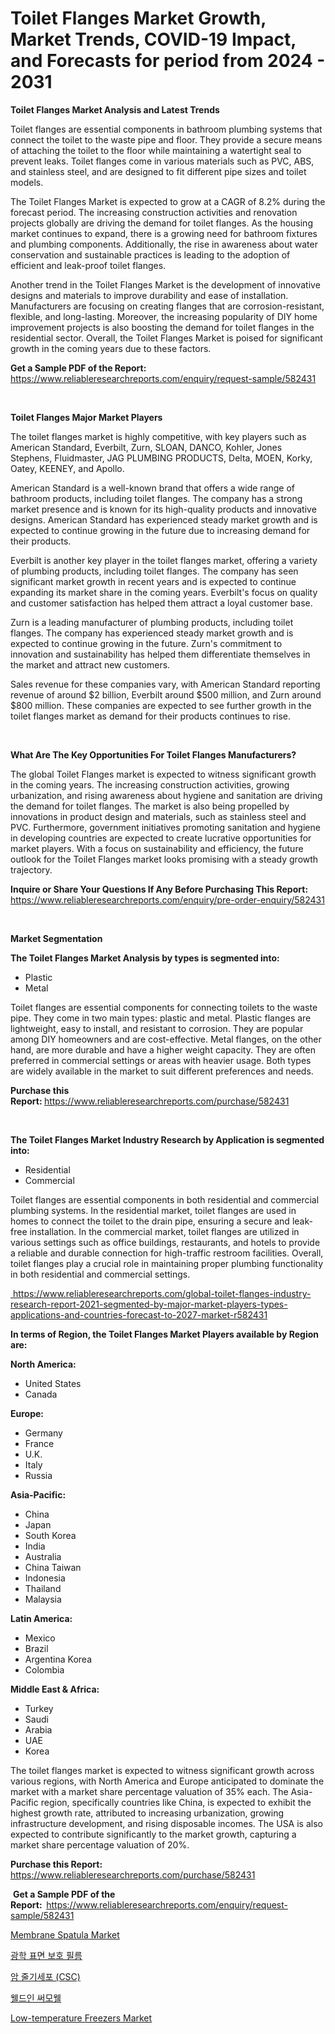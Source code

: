 <p><h1>Toilet Flanges Market Growth, Market Trends, COVID-19 Impact, and Forecasts for period from 2024 - 2031</h1></p><p><strong>Toilet Flanges Market Analysis and Latest Trends</strong></p>
<p><p>Toilet flanges are essential components in bathroom plumbing systems that connect the toilet to the waste pipe and floor. They provide a secure means of attaching the toilet to the floor while maintaining a watertight seal to prevent leaks. Toilet flanges come in various materials such as PVC, ABS, and stainless steel, and are designed to fit different pipe sizes and toilet models.</p><p>The Toilet Flanges Market is expected to grow at a CAGR of 8.2% during the forecast period. The increasing construction activities and renovation projects globally are driving the demand for toilet flanges. As the housing market continues to expand, there is a growing need for bathroom fixtures and plumbing components. Additionally, the rise in awareness about water conservation and sustainable practices is leading to the adoption of efficient and leak-proof toilet flanges.</p><p>Another trend in the Toilet Flanges Market is the development of innovative designs and materials to improve durability and ease of installation. Manufacturers are focusing on creating flanges that are corrosion-resistant, flexible, and long-lasting. Moreover, the increasing popularity of DIY home improvement projects is also boosting the demand for toilet flanges in the residential sector. Overall, the Toilet Flanges Market is poised for significant growth in the coming years due to these factors.</p></p>
<p><strong>Get a Sample PDF of the Report:&nbsp;</strong> <a href="https://www.reliableresearchreports.com/enquiry/request-sample/582431">https://www.reliableresearchreports.com/enquiry/request-sample/582431</a></p>
<p>&nbsp;</p>
<p><strong>Toilet Flanges Major Market Players</strong></p>
<p><p>The toilet flanges market is highly competitive, with key players such as American Standard, Everbilt, Zurn, SLOAN, DANCO, Kohler, Jones Stephens, Fluidmaster, JAG PLUMBING PRODUCTS, Delta, MOEN, Korky, Oatey, KEENEY, and Apollo.</p><p>American Standard is a well-known brand that offers a wide range of bathroom products, including toilet flanges. The company has a strong market presence and is known for its high-quality products and innovative designs. American Standard has experienced steady market growth and is expected to continue growing in the future due to increasing demand for their products.</p><p>Everbilt is another key player in the toilet flanges market, offering a variety of plumbing products, including toilet flanges. The company has seen significant market growth in recent years and is expected to continue expanding its market share in the coming years. Everbilt's focus on quality and customer satisfaction has helped them attract a loyal customer base.</p><p>Zurn is a leading manufacturer of plumbing products, including toilet flanges. The company has experienced steady market growth and is expected to continue growing in the future. Zurn's commitment to innovation and sustainability has helped them differentiate themselves in the market and attract new customers.</p><p>Sales revenue for these companies vary, with American Standard reporting revenue of around $2 billion, Everbilt around $500 million, and Zurn around $800 million. These companies are expected to see further growth in the toilet flanges market as demand for their products continues to rise.</p></p>
<p>&nbsp;</p>
<p><strong>What Are The Key Opportunities For Toilet Flanges Manufacturers?</strong></p>
<p><p>The global Toilet Flanges market is expected to witness significant growth in the coming years. The increasing construction activities, growing urbanization, and rising awareness about hygiene and sanitation are driving the demand for toilet flanges. The market is also being propelled by innovations in product design and materials, such as stainless steel and PVC. Furthermore, government initiatives promoting sanitation and hygiene in developing countries are expected to create lucrative opportunities for market players. With a focus on sustainability and efficiency, the future outlook for the Toilet Flanges market looks promising with a steady growth trajectory.</p></p>
<p><strong>Inquire or Share Your Questions If Any Before Purchasing This Report:</strong> <a href="https://www.reliableresearchreports.com/enquiry/pre-order-enquiry/582431">https://www.reliableresearchreports.com/enquiry/pre-order-enquiry/582431</a></p>
<p>&nbsp;</p>
<p><strong>Market Segmentation</strong></p>
<p><strong>The Toilet Flanges Market Analysis by types is segmented into:</strong></p>
<p><ul><li>Plastic</li><li>Metal</li></ul></p>
<p><p>Toilet flanges are essential components for connecting toilets to the waste pipe. They come in two main types: plastic and metal. Plastic flanges are lightweight, easy to install, and resistant to corrosion. They are popular among DIY homeowners and are cost-effective. Metal flanges, on the other hand, are more durable and have a higher weight capacity. They are often preferred in commercial settings or areas with heavier usage. Both types are widely available in the market to suit different preferences and needs.</p></p>
<p><strong>Purchase this Report:&nbsp;</strong><a href="https://www.reliableresearchreports.com/purchase/582431">https://www.reliableresearchreports.com/purchase/582431</a></p>
<p>&nbsp;</p>
<p><strong>The Toilet Flanges Market Industry Research by Application is segmented into:</strong></p>
<p><ul><li>Residential</li><li>Commercial</li></ul></p>
<p><p>Toilet flanges are essential components in both residential and commercial plumbing systems. In the residential market, toilet flanges are used in homes to connect the toilet to the drain pipe, ensuring a secure and leak-free installation. In the commercial market, toilet flanges are utilized in various settings such as office buildings, restaurants, and hotels to provide a reliable and durable connection for high-traffic restroom facilities. Overall, toilet flanges play a crucial role in maintaining proper plumbing functionality in both residential and commercial settings.</p></p>
<p><a href="https://www.reliableresearchreports.com/global-toilet-flanges-industry-research-report-2021-segmented-by-major-market-players-types-applications-and-countries-forecast-to-2027-market-r582431">&nbsp;https://www.reliableresearchreports.com/global-toilet-flanges-industry-research-report-2021-segmented-by-major-market-players-types-applications-and-countries-forecast-to-2027-market-r582431</a></p>
<p><strong>In terms of Region, the Toilet Flanges Market Players available by Region are:</strong></p>
<p>
    <p> <strong> North America: </strong>
        <ul>
            <li>United States</li>
            <li>Canada</li>
        </ul>
        </p> 
    <p> <strong> Europe: </strong>
        <ul>
            <li>Germany</li>
            <li>France</li>
            <li>U.K.</li>
            <li>Italy</li>
            <li>Russia</li>
        </ul>
        </p> 
    <p> <strong> Asia-Pacific: </strong>
        <ul>
            <li>China</li>
            <li>Japan</li>
            <li>South Korea</li>
            <li>India</li>
            <li>Australia</li>
            <li>China Taiwan</li>
            <li>Indonesia</li>
            <li>Thailand</li>
            <li>Malaysia</li>
        </ul>
        </p> 
    <p> <strong> Latin America: </strong>
        <ul>
            <li>Mexico</li>
            <li>Brazil</li>
            <li>Argentina Korea</li>
            <li>Colombia</li>
        </ul>
        </p> 
    <p> <strong> Middle East & Africa: </strong>
        <ul>
            <li>Turkey</li>
            <li>Saudi</li>
            <li>Arabia</li>
            <li>UAE</li>
            <li>Korea</li>
        </ul>
    </p>
    </p>
<p><p>The toilet flanges market is expected to witness significant growth across various regions, with North America and Europe anticipated to dominate the market with a market share percentage valuation of 35% each. The Asia-Pacific region, specifically countries like China, is expected to exhibit the highest growth rate, attributed to increasing urbanization, growing infrastructure development, and rising disposable incomes. The USA is also expected to contribute significantly to the market growth, capturing a market share percentage valuation of 20%.</p></p>
<p><strong>Purchase this Report: </strong><a href="https://www.reliableresearchreports.com/purchase/582431">https://www.reliableresearchreports.com/purchase/582431</a></p>
<p>&nbsp;<strong>Get a Sample PDF of the Report:&nbsp;&nbsp;</strong><a href="https://www.reliableresearchreports.com/enquiry/request-sample/582431">https://www.reliableresearchreports.com/enquiry/request-sample/582431</a></p>
<p><strong></strong></p>
<p><p><a href="https://github.com/nathandecarvalho/Market-Research-Report-List-3/blob/main/membrane-spatula-market.md">Membrane Spatula Market</a></p><p><a href="https://github.com/darrellockm3ytan895656/Market-Research-Report-List-1/blob/main/217157186889.md">광학 표면 보호 필름</a></p><p><a href="https://github.com/Penelolack456456/Market-Research-Report-List-1/blob/main/894859386888.md">암 줄기세포 (CSC)</a></p><p><a href="https://medium.com/@frankfurter67567/%EC%9A%A9%EC%A0%91%ED%98%95-%EC%97%B4%EC%B0%BD%EA%B8%B0-%EC%8B%9C%EC%9E%A5-%EB%B6%84%EC%84%9D-%EA%B7%B8%EC%9D%98-cagr-%EC%8B%9C%EC%9E%A5-%EC%84%B8%EB%B6%84%ED%99%94-%EB%B0%8F-%EC%84%B8%EA%B3%84%EC%A0%81-%EC%82%B0%EC%97%85-%EA%B0%9C%EC%9A%94-5384fe35d587">웰드인 써모웰</a></p><p><a href="https://github.com/julyju69/Market-Research-Report-List-3/blob/main/low-temperature-freezers-market.md">Low-temperature Freezers Market</a></p></p>